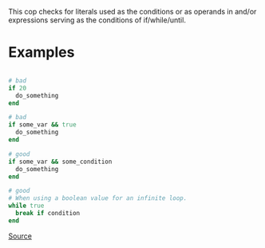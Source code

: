 
This cop checks for literals used as the conditions or as
operands in and/or expressions serving as the conditions of
if/while/until.

# Examples

```ruby

# bad
if 20
  do_something
end

# bad
if some_var && true
  do_something
end

# good
if some_var && some_condition
  do_something
end

# good
# When using a boolean value for an infinite loop.
while true
  break if condition
end
```

[Source](http://www.rubydoc.info/gems/rubocop/RuboCop/Cop/Lint/LiteralAsCondition)